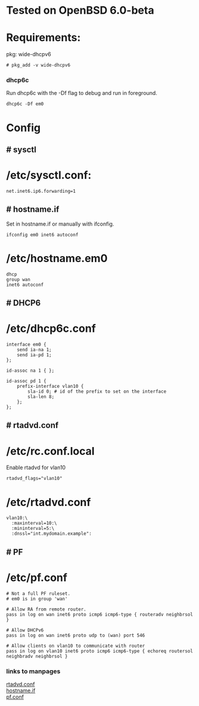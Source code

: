 # Tested on OpenBSD 6.0-beta

# Requirements:

pkg: wide-dhcpv6

`# pkg_add -v wide-dhcpv6`

### dhcp6c

Run dhcp6c with the -Df flag to debug and run in foreground.

`dhcp6c -Df em0`

# Config

## # sysctl
/etc/sysctl.conf:
=====

`net.inet6.ip6.forwarding=1`

## # hostname.if

Set in hostname.if or manually with ifconfig.

`ifconfig em0 inet6 autoconf`

/etc/hostname.em0
=====
```
dhcp
group wan
inet6 autoconf
```

## # DHCP6

/etc/dhcp6c.conf
=====
```
interface em0 {
    send ia-na 1;
    send ia-pd 1;
};

id-assoc na 1 { };

id-assoc pd 1 {
    prefix-interface vlan10 {
        sla-id 0; # id of the prefix to set on the interface 
        sla-len 8;
    };
};
```

## # rtadvd.conf

/etc/rc.conf.local
=====

Enable rtadvd for vlan10
```
rtadvd_flags="vlan10" 
```

/etc/rtadvd.conf
=====
``` 
vlan10:\
  :maxinterval=10:\
  :mininterval=5:\
  :dnssl="int.mydomain.example":
```
## # PF

/etc/pf.conf
=====
```
# Not a full PF ruleset.
# em0 is in group 'wan'

# Allow RA from remote router.
pass in log on wan inet6 proto icmp6 icmp6-type { routeradv neighbrsol }

# Allow DHCPv6
pass in log on wan inet6 proto udp to (wan) port 546

# Allow clients on vlan10 to communicate with router
pass in log on vlan10 inet6 proto icmp6 icmp6-type { echoreq routersol neighbradv neighbrsol }
```

### links to manpages
[rtadvd.conf](http://man.openbsd.org/OpenBSD-current/man5/rtadvd.conf.5)  
[hostname.if](http://man.openbsd.org/OpenBSD-current/man5/hostname.if.5)  
[pf.conf](http://man.openbsd.org/OpenBSD-current/man5/pf.conf.5)  
